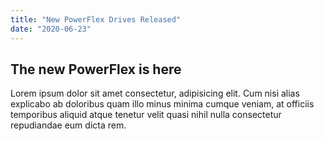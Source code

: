 ```yaml
---
title: "New PowerFlex Drives Released"
date: "2020-06-23"
---
```


## The new PowerFlex is here

Lorem ipsum dolor sit amet consectetur, adipisicing elit. Cum nisi alias explicabo ab doloribus quam illo minus minima cumque veniam, at officiis temporibus aliquid atque tenetur velit quasi nihil nulla consectetur repudiandae eum dicta rem.
